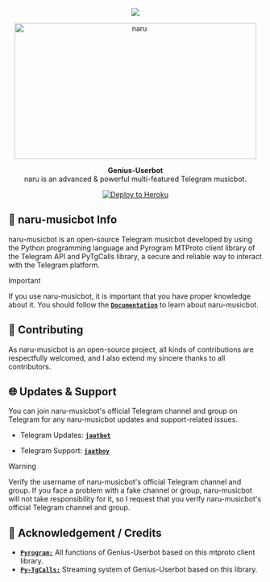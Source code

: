 <p align="center">
  <img src="https://readme-typing-svg.herokuapp.com?color=F70000&lines=NARU+JAAT+MUSIC+BOT;LOVE+YOU+ALL+GUYS+❤️💓.;+NAYRA+𝐗+MUSICBOT+❤️✨+%E2%9D%A4%EF%B8%8F">



<p align="center">
<a href="https://github.com/NARUJAT/naru"><img src="https://te.legra.ph/file/7757731c3e8b784b6a550.png" height="270" width="480" alt="naru"/></a>
</p>

<p align="center">
<b>Genius-Userbot</b><br/>
naru is an advanced & powerful multi-featured Telegram musicbot.
</p>

<p align="center">
<a href="https://heroku.com/deploy?template=https://github.com/NARUJAT/naru">
<img src="AdityaHalder/resource/images/Heroku.svg" alt="Deploy to Heroku"></a>
</p>

<h2>🤖 naru-musicbot Info</h2>
<p title="naru">naru-musicbot is an open-source Telegram musicbot developed by using the Python programming language and Pyrogram MTProto client library of the Telegram API and PyTgCalls library, a secure and reliable way to interact with the Telegram platform.</p>

> [!IMPORTANT]
> If you use naru-musicbot, it is important that you have proper knowledge about it. You should follow the [**`Documentation`**](https://t.me/mr_naru) to learn about naru-musicbot.

<h2>🤝 Contributing</h2>
<p title="Contributing">As naru-musicbot is an open-source project, all kinds of contributions are respectfully welcomed, and I also extend my sincere thanks to all contributors.</p>

<h2>🌐 Updates & Support</h2>
<p title="Support">You can join naru-musicbot's official Telegram channel and group on Telegram for any naru-musicbot updates and support-related issues.</p>

- Telegram Updates: [**`jaatbot`**](https://t.me/brokenshayri1)

- Telegram Support: [**`jaatboy`**](https://t.me/shayrigalibki)
> [!WARNING]  
> Verify the username of naru-musicbot's official Telegram channel and group. If you face a problem with a fake channel or group, naru-musicbot will not take responsibility for it, so I request that you verify naru-musicbot's official Telegram channel and group.


<h2>📑 Acknowledgement / Credits</h2>

- [**`Pyrogram:`**](https://github.com/pyrogram) All functions of Genius-Userbot based on this mtproto client library.
- [**`Py-TgCalls:`**](https://github.com/py-tgcalls) Streaming system of Genius-Userbot based on this library.

